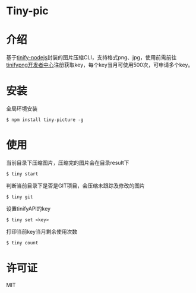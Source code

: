 
# Tiny-pic
# 介绍
基于[tinify-nodejs](https://github.com/tinify/tinify-nodejs)封装的图片压缩CLI，支持格式png、jpg，使用前需前往[tinifypng开发者中心](https://tinypng.com/developers)注册获取key，每个key当月可使用500次，可申请多个key。
# 安装

全局环境安装

    $ npm install tiny-picture -g


# 使用

当前目录下压缩图片，压缩完的图片会在目录result下

    $ tiny start

 判断当前目录下是否是GIT项目，会压缩未跟踪及修改的图片

    $ tiny git

设置tinifyAPI的key

    $ tiny set <key>

 打印当前key当月剩余使用次数

    $ tiny count
# 许可证
MIT
